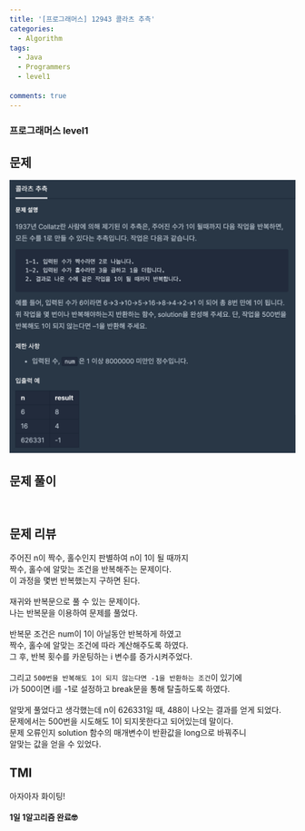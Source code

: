 ```yaml
---
title: '[프로그래머스] 12943 콜라츠 추측'
categories:
  - Algorithm
tags:
  - Java
  - Programmers
  - level1

comments: true 
---
```

### 프로그래머스 level1

## 문제
 <a href="/assets/images/P12943.png"><img src="/assets/images/P12943.png"></a>
 <br/>

## 문제 풀이
<script src="https://gist.github.com/kyeahen/a6e9036701ef690de8ebf8b9a46e1959.js"></script>
<br/>

## 문제 리뷰

주어진 n이 짝수, 홀수인지 판별하여 n이 1이 될 때까지 <br>
짝수, 홀수에 알맞는 조건을 반복해주는 문제이다.<br>
이 과정을 몇번 반복했는지 구하면 된다.<br>
<br>
재귀와 반복문으로 풀 수 있는 문제이다.<br>
나는 반복문을 이용하여 문제를 풀었다.<br>
<br>
반복문 조건은 num이 1이 아닐동안 반복하게 하였고<br>
짝수, 홀수에 알맞는 조건에 따라 계산해주도록 하였다.<br>
그 후, 반복 횟수를 카운팅하는 i 변수를 증가시켜주었다.<br>
<br>
그리고 `500번을 반복해도 1이 되지 않는다면 -1을 반환하는 조건`이 있기에<br>
i가 500이면 i를 -1로 설정하고 break문을 통해 탈출하도록 하였다.<br>
<br>
알맞게 풀었다고 생각했는데 n이 626331일 때, 488이 나오는 결과를 얻게 되었다.<br>
문제에서는 500번을 시도해도 1이 되지못한다고 되어있는데 말이다.<br>
문제 오류인지 solution 함수의 매개변수이 반환값을 long으로 바꿔주니 <br>
알맞는 값을 얻을 수 있었다.<br>

## TMI

아자아자 화이팅! <br>
<br/>
**1일 1알고리즘 완료🤓**


